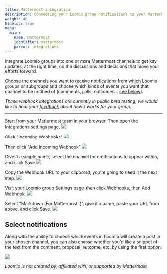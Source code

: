 ```yaml
---
title: Mattermost integration
description: Connecting your Loomio group notifications to your Mattermost team chat.
weight: 40
hidetoc: true
menu:
  main:
    name: Mattermost
    identifier: mattermost
    parent: integrations
---
```


Integrate Loomio groups into one or more Mattermost channels to get key updates, at the right time, on the discussions and decisions that move your efforts forward.

Choose the channels you want to receive notifications from which Loomio groups or subgroups and choose which kinds of events you want that channel to be notified of (comments, polls, outcomes... [see below](#select-notifications)).

*These webhook integrations are currently in public beta testing, we would like to hear your [feedback](https://loomio.org/contact/?utm_campaign=mattermost-integration-help&utm_term=help) about how it works for your group.*

---

Start from your Mattermost team in your browser. Then open the Integrations settings page.
![](mm1.png)

Click "Incoming Webhooks"
![](mm2.png)

Then click  "Add Incoming Webhook"
![](mm3.png)

Give it a simple name, select the channel for notifications to appear within, and click Save
![](mm4.png)

Copy the Webhook URL to your clipboard, you're going to need it the next step.
![](mm5.png)

Visit your Loomio group Settings page, then click Webhooks, then Add Webhook.
![](mm6.png)

Select "Markdown (For Mattermost..)", give it a name, paste your URL from above, and click Save.
![](mm7.png)

## Select notifications

Along with the ability to choose which events in Loomio will create a post in your chosen channel, you can also choose whether you'd like a snippet of the text from the comment, proposal, outcome, etc. by using the first option.

![](../slack_teams_notifications_from_loomio.png)

_Loomio is not created by, affiliated with, or supported by Mattermost._
